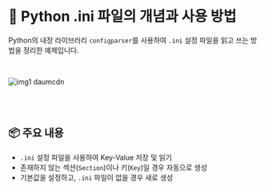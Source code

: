 # 🐍 Python .ini 파일의 개념과 사용 방법
Python의 내장 라이브러리 `configparser`를 사용하여 `.ini` 설정 파일을 읽고 쓰는 방법을 정리한 예제입니다.

<br>

![img1 daumcdn](https://github.com/user-attachments/assets/8ed00fc6-7073-4a82-b469-2461759235e0)

<br><br>

## 📦 주요 내용

- `.ini` 설정 파일을 사용하여 Key-Value 저장 및 읽기
- 존재하지 않는 섹션(`Section`)이나 키(`Key`)일 경우 자동으로 생성
- 기본값을 설정하고, `.ini` 파일이 없을 경우 새로 생성
